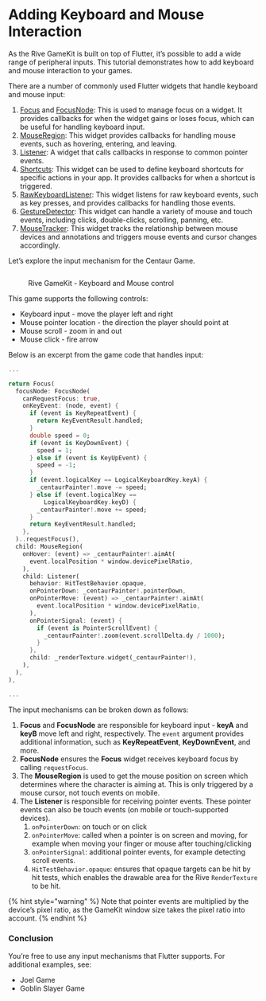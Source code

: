 # Adding Keyboard and Mouse Interaction

As the Rive GameKit is built on top of Flutter, it’s possible to add a wide range of peripheral inputs. This tutorial demonstrates how to add keyboard and mouse interaction to your games.

There are a number of commonly used Flutter widgets that handle keyboard and mouse input:

1. [Focus](https://api.flutter.dev/flutter/widgets/Focus-class.html) and [FocusNode](https://api.flutter.dev/flutter/widgets/FocusNode-class.html): This is used to manage focus on a widget. It provides callbacks for when the widget gains or loses focus, which can be useful for handling keyboard input.
2. [MouseRegion](https://api.flutter.dev/flutter/widgets/MouseRegion-class.html): This widget provides callbacks for handling mouse events, such as hovering, entering, and leaving.
3. [Listener](https://api.flutter.dev/flutter/widgets/Listener-class.html): A widget that calls callbacks in response to common pointer events.
4. [Shortcuts](https://api.flutter.dev/flutter/widgets/Shortcuts-class.html): This widget can be used to define keyboard shortcuts for specific actions in your app. It provides callbacks for when a shortcut is triggered.
5. [RawKeyboardListener](https://api.flutter.dev/flutter/widgets/RawKeyboardListener-class.html): This widget listens for raw keyboard events, such as key presses, and provides callbacks for handling those events.
6. [GestureDetector](https://api.flutter.dev/flutter/widgets/GestureDetector-class.html): This widget can handle a variety of mouse and touch events, including clicks, double-clicks, scrolling, panning, etc.
7. [MouseTracker](https://api.flutter.dev/flutter/rendering/MouseTracker-class.html): This widget tracks the relationship between mouse devices and annotations and triggers mouse events and cursor changes accordingly.

Let’s explore the input mechanism for the Centaur Game.

<figure><img src="../../.gitbook/assets/rive-gamekit-keyboard and mouse movement.gif" alt=""><figcaption><p>Rive GameKit - Keyboard and Mouse control</p></figcaption></figure>

This game supports the following controls:

* Keyboard input - move the player left and right
* Mouse pointer location - the direction the player should point at
* Mouse scroll - zoom in and out
* Mouse click - fire arrow

Below is an excerpt from the game code that handles input:

```dart
...

return Focus(
  focusNode: FocusNode(
    canRequestFocus: true,
    onKeyEvent: (node, event) {
      if (event is KeyRepeatEvent) {
        return KeyEventResult.handled;
      }
      double speed = 0;
      if (event is KeyDownEvent) {
        speed = 1;
      } else if (event is KeyUpEvent) {
        speed = -1;
      }
      if (event.logicalKey == LogicalKeyboardKey.keyA) {
        _centaurPainter!.move -= speed;
      } else if (event.logicalKey ==
          LogicalKeyboardKey.keyD) {
        _centaurPainter!.move += speed;
      }
      return KeyEventResult.handled;
    },
  )..requestFocus(),
  child: MouseRegion(
    onHover: (event) => _centaurPainter!.aimAt(
      event.localPosition * window.devicePixelRatio,
    ),
    child: Listener(
      behavior: HitTestBehavior.opaque,
      onPointerDown: _centaurPainter!.pointerDown,
      onPointerMove: (event) => _centaurPainter!.aimAt(
        event.localPosition * window.devicePixelRatio,
      ),
      onPointerSignal: (event) {
        if (event is PointerScrollEvent) {
          _centaurPainter!.zoom(event.scrollDelta.dy / 1000);
        }
      },
      child: _renderTexture.widget(_centaurPainter!),
    ),
  ),
),

...
```

The input mechanisms can be broken down as follows:

1. **Focus** and **FocusNode** are responsible for keyboard input - **keyA** and **keyB** move left and right, respectively. The `event` argument provides additional information, such as **KeyRepeatEvent**, **KeyDownEvent**, and more.
2. **FocusNode** ensures the **Focus** widget receives keyboard focus by calling `requestFocus`.
3. The **MouseRegion** is used to get the mouse position on screen which determines where the character is aiming at. This is only triggered by a mouse cursor, not touch events on mobile.
4. The **Listener** is responsible for receiving pointer events. These pointer events can also be touch events (on mobile or touch-supported devices).
   1. `onPointerDown`: on touch or on click
   2. `onPointerMove`: called when a pointer is on screen and moving, for example when moving your finger or mouse after touching/clicking
   3. `onPointerSignal`: additional pointer events, for example detecting scroll events.
   4. `HitTestBehavior.opaque`: ensures that opaque targets can be hit by hit tests, which enables the drawable area for the Rive `RenderTexture` to be hit.

{% hint style="warning" %}
Note that pointer events are multiplied by the device’s pixel ratio, as the GameKit window size takes the pixel ratio into account.
{% endhint %}

### Conclusion

You’re free to use any input mechanisms that Flutter supports. For additional examples, see:

* Joel Game
* Goblin Slayer Game
